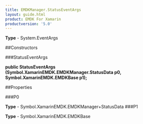 ```yaml
---
title: EMDKManager.StatusEventArgs
layout: guide.html
product: EMDK For Xamarin 
productversion: '5.0' 
---
```



**Type** - System.EventArgs

##Constructors

###StatusEventArgs

**public StatusEventArgs (Symbol.XamarinEMDK.EMDKManager.StatusData p0, Symbol.XamarinEMDK.EMDKBase p1);**



##Properties

###P0


**Type** - Symbol.XamarinEMDK.EMDKManager+StatusData
###P1


**Type** - Symbol.XamarinEMDK.EMDKBase
